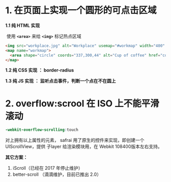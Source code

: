 # 1. 在页面上实现一个圆形的可点击区域

**1.1 纯 HTML 实现**

​	使用 **`<area>`** 来给 **`<img>`** 标记热点区域

```html
<img src="workplace.jpg" alt="Workplace" usemap="#workmap" width="400" height="379">
<map name="workmap">
  <area shape="circle" coords="337,300,44" alt="Cup of coffee" href="coffee.htm">
</map>
```

**1.2 纯 CSS 实现 ： border-radius**

**1.3 纯 JS 实现 ： 监听点击事件，判断一个点在不在圆上**

# 2. overflow:scrool 在 ISO 上不能平滑滚动

```scss
-webkit-overflow-scrolling:touch
```

对上拥有以上属性的元素， safrai 用了原生的控件来实现，即创建一个 UIScrollView，提供 子layer 给渲染模块用，在 Webkit 108400版本左右支持。

**其它方案：**

1. iScroll（已经在 2017 年停止维护）
2. better-scroll （滴滴维护，目前已推出 2.0）